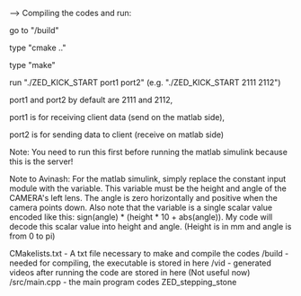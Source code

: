 --> Compiling the codes and run: 

go to "/build"

type "cmake .."

type "make"

run "./ZED_KICK_START port1 port2" (e.g. "./ZED_KICK_START 2111 2112")

port1 and port2 by default are 2111 and 2112, 

port1 is for receiving client data (send on the matlab side), 

port2 is for sending data to client (receive on matlab side)


Note: You need to run this first before running the matlab simulink 
      because this is the server!

Note to Avinash: For the matlab simulink, simply replace the constant input 
                 module with the variable. This variable must be the height
                 and angle of the CAMERA's left lens. The angle is zero 
                 horizontally and positive when the camera points down.
                 Also note that the variable is a single scalar value encoded
                 like this: sign(angle) * (height * 10 + abs(angle)). My code
                 will decode this scalar value into height and angle. 
                 (Height is in mm and angle is from 0 to pi)

CMakelists.txt - A txt file necessary to make and compile the codes
/build - needed for compiling, the executable is stored in here
/vid - generated videos after running the code are stored in here (Not useful now)
/src/main.cpp - the main program codes
ZED_stepping_stone
